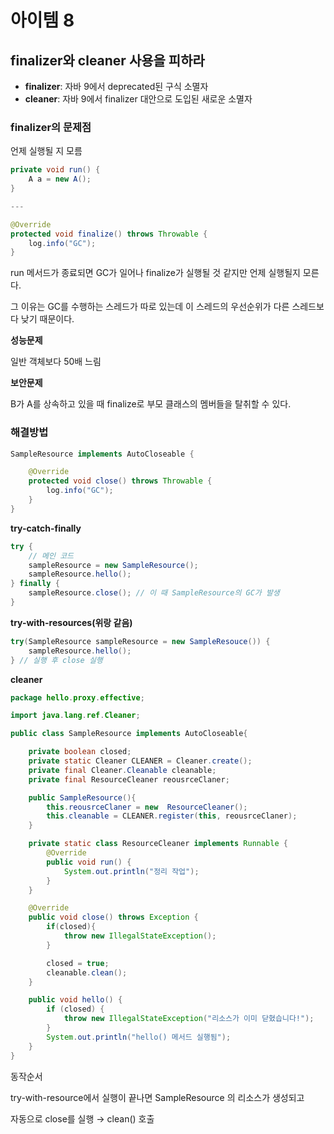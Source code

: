 # 아이템 8

## finalizer와 cleaner 사용을 피하라

- **finalizer**: 자바 9에서 deprecated된 구식 소멸자
- **cleaner**: 자바 9에서 finalizer 대안으로 도입된 새로운 소멸자

### **finalizer의 문제점**

언제 실행될 지 모름

```java
private void run() {
	A a = new A();
}

---

@Override
protected void finalize() throws Throwable {
    log.info("GC");
}
```

run 메서드가 종료되면 GC가 일어나 finalize가 실행될 것 같지만 언제 실행될지 모른다.

그 이유는 GC를 수행하는 스레드가 따로 있는데 이 스레드의 우선순위가 다른 스레드보다 낮기 때문이다.

**성능문제**

일반 객체보다 50배 느림

**보안문제**

B가 A를 상속하고 있을 때 finalize로 부모 클래스의 멤버들을 탈취할 수 있다.

### **해결방법**

```java
SampleResource implements AutoCloseable {

	@Override
	protected void close() throws Throwable {
	    log.info("GC");
	}
}
```

**try-catch-finally**

```java
try {
	// 메인 코드
	sampleResource = new SampleResource();
	sampleResource.hello();
} finally {
	sampleResource.close(); // 이 때 SampleResource의 GC가 발생
}
```

**try-with-resources(위랑 같음)**

```java
try(SampleResource sampleResource = new SampleResouce()) {
	sampleResource.hello(); 
} // 실행 후 close 실행
```

**cleaner**

```java
package hello.proxy.effective;

import java.lang.ref.Cleaner;

public class SampleResource implements AutoCloseable{

    private boolean closed;
    private static Cleaner CLEANER = Cleaner.create();
    private final Cleaner.Cleanable cleanable;
    private final ResourceCleaner reousrceClaner;

    public SampleResource(){
        this.reousrceClaner = new  ResourceCleaner();
        this.cleanable = CLEANER.register(this, reousrceClaner);
    }

    private static class ResourceCleaner implements Runnable {
        @Override
        public void run() {
            System.out.println("정리 작업");
        }
    }

    @Override
    public void close() throws Exception {
        if(closed){
            throw new IllegalStateException();
        }

        closed = true;
        cleanable.clean();
    }

    public void hello() {
        if (closed) {
            throw new IllegalStateException("리소스가 이미 닫혔습니다!");
        }
        System.out.println("hello() 메서드 실행됨");
    }
}

```

동작순서

try-with-resource에서 실행이 끝나면 SampleResource 의 리소스가 생성되고

자동으로 close를 실행 → clean() 호출